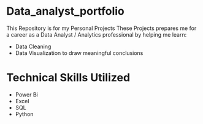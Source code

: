 # Data_analyst_portfolio
This Repository is for my Personal Projects
These Projects prepares me for a career as a Data Analyst / Analytics professional by helping me learn:
* Data Cleaning
* Data Visualization to draw meaningful conclusions
# Technical Skills Utilized
* Power Bi
* Excel
* SQL
* Python
